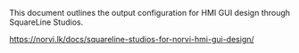 This document outlines the output configuration for HMI GUI design through SquareLine Studios.

https://norvi.lk/docs/squareline-studios-for-norvi-hmi-gui-design/
